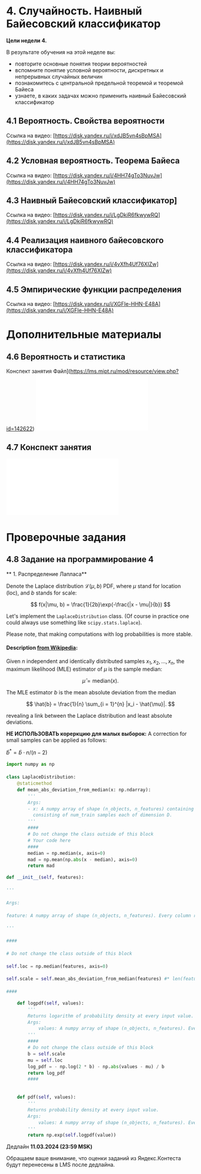 # 4. Случайность. Наивный Байесовский классификатор

**Цели недели 4.**

В результате обучения на этой неделе вы: 

- повторите основные понятия теории вероятностей
- вспомните понятие условной вероятности, дискретных и непрерывных случайных величин
- познакомитесь с центральной предельной теоремой и теоремой Байеса
- узнаете, в каких задачах можно применить наивный Байесовский классификатор

## 4.1 Вероятность. Свойства вероятности

Ссылка на видео: [https://disk.yandex.ru/i/xdJB5vn4sBpMSA](https://disk.yandex.ru/i/xdJB5vn4sBpMSA)  

## 4.2 Условная вероятность. Теорема Байеса

Ссылка на видео: [https://disk.yandex.ru/i/4HH74gTo3NuvJw](https://disk.yandex.ru/i/4HH74gTo3NuvJw)  

## 4.3 Наивный Байесовский классификатор]

Ссылка на видео: [https://disk.yandex.ru/i/LgDkiR6fkwywRQ](https://disk.yandex.ru/i/LgDkiR6fkwywRQ)  

## 4.4 Реализация наивного байесовского классификатора

Ссылка на видео: [https://disk.yandex.ru/i/4vXfh4Uf76XIZw](https://disk.yandex.ru/i/4vXfh4Uf76XIZw)  

## 4.5 Эмпирические функции распределения


Ссылка на видео: [https://disk.yandex.ru/i/XGFIe-HHN-E48A](https://disk.yandex.ru/i/XGFIe-HHN-E48A)  

# **Дополнительные материалы**

## 4.6 Вероятность и статистика

Конспект занятия Файл](https://lms.mipt.ru/mod/resource/view.php?id=142622)
![4.6.Список учебников по теории вероятностей](./assets/4.6.Список%20учебников%20по%20теории%20вероятностей.pdf)

## 4.7 Конспект занятия

![4.7.Конспект Модуль 4 Неделя 4](./assets/4.7.Конспект%20Модуль%204%20Неделя%204.pdf)

# **Проверочные задания**

## 4.8 Задание на программирование 4

** 1. Распределение Лапласа**

Denote the Laplace distribution $\mathcal{L}(\mu, b)$ PDF, where $\mu$ stand for location (loc), and $b$ stands for scale:

$$
f(x|\mu, b) = \frac{1}{2b}\exp(-\frac{|x - \mu|}{b})
$$

Let's implement the `LaplaceDistribution` class. (Of course in practice one could always use something like `scipy.stats.laplace`).

Please note, that making computations with log probabilities is more stable.

#### Description [from Wikipedia](https://en.wikipedia.org/wiki/Laplace_distribution#Statistical_inference):

Given $n$ independent and identically distributed samples $x_1, x_2, ..., x_n$, the maximum likelihood (MLE) estimator of $\mu$ is the sample median:

$$
\hat{\mu} = \mathrm{median}(x).
$$

The MLE estimator $b$ is the mean absolute deviation from the median

$$
\hat{b} = \frac{1}{n} \sum_{i = 1}^{n} |x_i - \hat{\mu}|.
$$


revealing a link between the Laplace distribution and least absolute deviations.

**НЕ ИСПОЛЬЗОВАТЬ кореркцию для малых выборок:**
A correction for small samples can be applied as follows:

$\hat{b}^* = \hat{b} \cdot n/(n-2)$

```python
import numpy as np

class LaplaceDistribution:    
    @staticmethod
    def mean_abs_deviation_from_median(x: np.ndarray):
        '''
        Args:
        - x: A numpy array of shape (n_objects, n_features) containing the data
          consisting of num_train samples each of dimension D.
        '''
        ####
        # Do not change the class outside of this block
        # Your code here
        ####
        median = np.median(x, axis=0)
        mad = np.mean(np.abs(x - median), axis=0)
        return mad
```

```python
def __init__(self, features):

'''

Args:

feature: A numpy array of shape (n_objects, n_features). Every column represents all available values for the selected feature.

'''

####

# Do not change the class outside of this block

self.loc = np.median(features, axis=0)

self.scale = self.mean_abs_deviation_from_median(features) #* len(features) / (len(features) - 2)

####
```

```python
    def logpdf(self, values):
        '''
        Returns logarithm of probability density at every input value.
        Args:
            values: A numpy array of shape (n_objects, n_features). Every column represents all available values for the selected feature.
        '''
        ####
        # Do not change the class outside of this block
        b = self.scale
        mu = self.loc
        log_pdf = - np.log(2 * b) - np.abs(values - mu) / b
        return log_pdf
        ####
 
```

```python
    def pdf(self, values):
        '''
        Returns probability density at every input value.
        Args:
            values: A numpy array of shape (n_objects, n_features). Every column represents all available values for the selected feature.
        '''
        return np.exp(self.logpdf(value))

```

Дедлайн **11.03.2024 (23:59 MSK)**

Обращаем ваше внимание, что оценки заданий из Яндекс.Контеста будут перенесены в LMS после дедлайна.